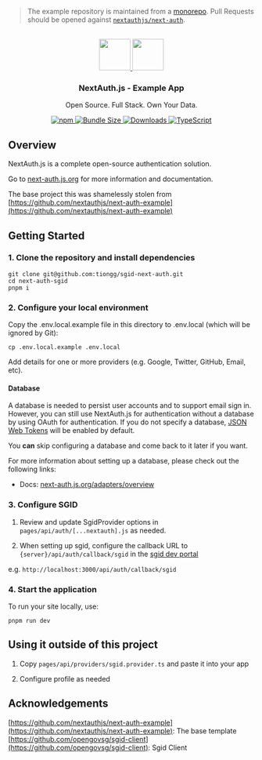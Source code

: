 > The example repository is maintained from a [monorepo](https://github.com/nextauthjs/next-auth/tree/main/apps/examples/nextjs). Pull Requests should be opened against [`nextauthjs/next-auth`](https://github.com/nextauthjs/next-auth).

<p align="center">
   <br/>
   <a href="https://authjs.dev" target="_blank">
   <img height="64" src="https://authjs.dev/img/logo/logo-sm.png" />
   </a>
   <a href="https://nextjs.org" target="_blank">
   <img height="64" src="https://nextjs.org/static/favicon/android-chrome-192x192.png" />
   </a>
   <h3 align="center"><b>NextAuth.js</b> - Example App</h3>
   <p align="center">
   Open Source. Full Stack. Own Your Data.
   </p>
   <p align="center" style="align: center;">
      <a href="https://npm.im/next-auth">
        <img alt="npm" src="https://img.shields.io/npm/v/next-auth?color=green&label=next-auth&style=flat-square">
      </a>
      <a href="https://bundlephobia.com/result?p=next-auth-example">
        <img src="https://img.shields.io/bundlephobia/minzip/next-auth?label=size&style=flat-square" alt="Bundle Size"/>
      </a>
      <a href="https://www.npmtrends.com/next-auth">
        <img src="https://img.shields.io/npm/dm/next-auth?label=downloads&style=flat-square" alt="Downloads" />
      </a>
      <a href="https://npm.im/next-auth">
        <img src="https://img.shields.io/badge/TypeScript-blue?style=flat-square" alt="TypeScript" />
      </a>
   </p>
</p>

## Overview

NextAuth.js is a complete open-source authentication solution.

Go to [next-auth.js.org](https://next-auth.js.org) for more information and documentation.

The base project this was shamelessly stolen from [https://github.com/nextauthjs/next-auth-example](https://github.com/nextauthjs/next-auth-example)

## Getting Started

### 1. Clone the repository and install dependencies

```
git clone git@github.com:tiongg/sgid-next-auth.git
cd next-auth-sgid
pnpm i
```

### 2. Configure your local environment

Copy the .env.local.example file in this directory to .env.local (which will be ignored by Git):

```
cp .env.local.example .env.local
```

Add details for one or more providers (e.g. Google, Twitter, GitHub, Email, etc).

#### Database

A database is needed to persist user accounts and to support email sign in. However, you can still use NextAuth.js for authentication without a database by using OAuth for authentication. If you do not specify a database, [JSON Web Tokens](https://jwt.io/introduction) will be enabled by default.

You **can** skip configuring a database and come back to it later if you want.

For more information about setting up a database, please check out the following links:

- Docs: [next-auth.js.org/adapters/overview](https://next-auth.js.org/adapters/overview)

### 3. Configure SGID

1. Review and update SgidProvider options in `pages/api/auth/[...nextauth].js` as needed.

2. When setting up sgid, configure the callback URL to `{server}/api/auth/callback/sgid`
   in the [sgid dev portal](https://developer.id.gov.sg)

e.g. `http://localhost:3000/api/auth/callback/sgid`

### 4. Start the application

To run your site locally, use:

```
pnpm run dev
```

## Using it outside of this project

1. Copy `pages/api/providers/sgid.provider.ts` and paste it into your app

2. Configure profile as needed

## Acknowledgements

[https://github.com/nextauthjs/next-auth-example](https://github.com/nextauthjs/next-auth-example): The base template
</br>
[https://github.com/opengovsg/sgid-client](https://github.com/opengovsg/sgid-client): Sgid Client
